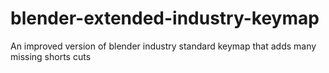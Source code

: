 # blender-extended-industry-keymap
An improved version of blender industry standard keymap that adds many missing shorts cuts
